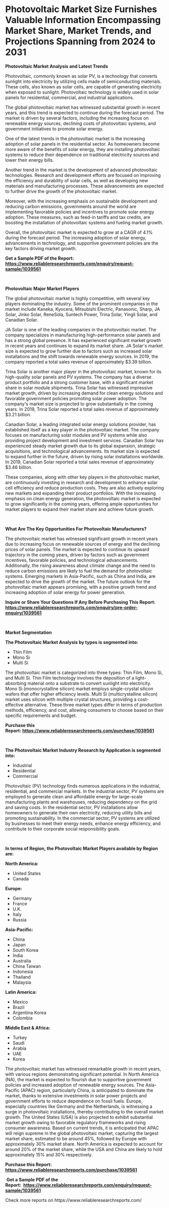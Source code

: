 <p><h1>Photovoltaic Market Size Furnishes Valuable Information Encompassing Market Share, Market Trends, and Projections Spanning from 2024 to 2031</h1></p><p><strong>Photovoltaic Market Analysis and Latest Trends</strong></p>
<p><p>Photovoltaic, commonly known as solar PV, is a technology that converts sunlight into electricity by utilizing cells made of semiconducting materials. These cells, also known as solar cells, are capable of generating electricity when exposed to sunlight. Photovoltaic technology is widely used in solar panels for residential, commercial, and industrial applications.</p><p>The global photovoltaic market has witnessed substantial growth in recent years, and this trend is expected to continue during the forecast period. The market is driven by several factors, including the increasing focus on renewable energy sources, declining costs of photovoltaic systems, and government initiatives to promote solar energy.</p><p>One of the latest trends in the photovoltaic market is the increasing adoption of solar panels in the residential sector. As homeowners become more aware of the benefits of solar energy, they are installing photovoltaic systems to reduce their dependence on traditional electricity sources and lower their energy bills.</p><p>Another trend in the market is the development of advanced photovoltaic technologies. Research and development efforts are focused on improving the efficiency and durability of solar cells, as well as developing new materials and manufacturing processes. These advancements are expected to further drive the growth of the photovoltaic market.</p><p>Moreover, with the increasing emphasis on sustainable development and reducing carbon emissions, governments around the world are implementing favorable policies and incentives to promote solar energy adoption. These measures, such as feed-in tariffs and tax credits, are boosting the installation of photovoltaic systems and fueling market growth.</p><p>Overall, the photovoltaic market is expected to grow at a CAGR of 4.1% during the forecast period. The increasing adoption of solar energy, advancements in technology, and supportive government policies are the key factors driving market growth.</p></p>
<p><strong>Get a Sample PDF of the Report:&nbsp; <a href="https://www.reliableresearchreports.com/enquiry/request-sample/1039561">https://www.reliableresearchreports.com/enquiry/request-sample/1039561</a></strong></p>
<p>&nbsp;</p>
<p><strong>Photovoltaic Major Market Players</strong></p>
<p><p>The global photovoltaic market is highly competitive, with several key players dominating the industry. Some of the prominent companies in the market include Kaneka, Kyocera, Mitsubishi Electric, Panasonic, Sharp, JA Solar, Jinko Solar, ReneSola, Suntech Power, Trina Solar, Yingli Solar, and Canadian Solar.</p><p>JA Solar is one of the leading companies in the photovoltaic market. The company specializes in manufacturing high-performance solar panels and has a strong global presence. It has experienced significant market growth in recent years and continues to expand its market share. JA Solar's market size is expected to grow further due to factors such as increased solar installations and the shift towards renewable energy sources. In 2019, the company reported a total sales revenue of approximately $3.39 billion.</p><p>Trina Solar is another major player in the photovoltaic market, known for its high-quality solar panels and PV systems. The company has a diverse product portfolio and a strong customer base, with a significant market share in solar module shipments. Trina Solar has witnessed impressive market growth, driven by increasing demand for clean energy solutions and favorable government policies promoting solar power adoption. The company's market size is projected to grow substantially in the coming years. In 2019, Trina Solar reported a total sales revenue of approximately $3.21 billion.</p><p>Canadian Solar, a leading integrated solar energy solutions provider, has established itself as a key player in the photovoltaic market. The company focuses on manufacturing solar modules and PV systems while also providing project development and investment services. Canadian Solar has experienced steady market growth due to its global expansion, strategic acquisitions, and technological advancements. Its market size is expected to expand further in the future, driven by rising solar installations worldwide. In 2019, Canadian Solar reported a total sales revenue of approximately $3.46 billion.</p><p>These companies, along with other key players in the photovoltaic market, are continuously investing in research and development to enhance solar cell efficiency and reduce production costs. They are also actively exploring new markets and expanding their product portfolios. With the increasing emphasis on clean energy generation, the photovoltaic market is expected to grow significantly in the coming years, offering ample opportunities for market players to expand their market share and achieve future growth.</p></p>
<p>&nbsp;</p>
<p><strong>What Are The Key Opportunities For Photovoltaic Manufacturers?</strong></p>
<p><p>The photovoltaic market has witnessed significant growth in recent years due to increasing focus on renewable sources of energy and the declining prices of solar panels. The market is expected to continue its upward trajectory in the coming years, driven by factors such as government incentives, favorable policies, and technological advancements. Additionally, the rising awareness about climate change and the need to reduce carbon emissions are likely to fuel the demand for photovoltaic systems. Emerging markets in Asia-Pacific, such as China and India, are expected to drive the growth of the market. The future outlook for the photovoltaic market appears promising, with a positive growth trend and increasing adoption of solar energy for power generation.</p></p>
<p><strong>Inquire or Share Your Questions If Any Before Purchasing This Report: <a href="https://www.reliableresearchreports.com/enquiry/pre-order-enquiry/1039561">https://www.reliableresearchreports.com/enquiry/pre-order-enquiry/1039561</a></strong></p>
<p>&nbsp;</p>
<p><strong>Market Segmentation</strong></p>
<p><strong>The Photovoltaic Market Analysis by types is segmented into:</strong></p>
<p><ul><li>Thin Film</li><li>Mono Si</li><li>Multi Si</li></ul></p>
<p><p>The photovoltaic market is categorized into three types: Thin Film, Mono Si, and Multi Si. Thin Film technology involves the deposition of a light-absorbing material onto a substrate to convert sunlight into electricity. Mono Si (monocrystalline silicon) market employs single-crystal silicon wafers that offer higher efficiency levels. Multi Si (multicrystalline silicon) market uses silicon with multiple crystal structures, providing a cost-effective alternative. These three market types differ in terms of production methods, efficiency, and cost, allowing consumers to choose based on their specific requirements and budget.</p></p>
<p><strong>Purchase this Report:&nbsp;<a href="https://www.reliableresearchreports.com/purchase/1039561">https://www.reliableresearchreports.com/purchase/1039561</a></strong></p>
<p>&nbsp;</p>
<p><strong>The Photovoltaic Market Industry Research by Application is segmented into:</strong></p>
<p><ul><li>Industrial</li><li>Residential</li><li>Commercial</li></ul></p>
<p><p>Photovoltaic (PV) technology finds numerous applications in the industrial, residential, and commercial markets. In the industrial sector, PV systems are employed to generate clean and affordable energy for large-scale manufacturing plants and warehouses, reducing dependency on the grid and saving costs. In the residential sector, PV installations allow homeowners to generate their own electricity, reducing utility bills and promoting sustainability. In the commercial sector, PV systems are utilized by businesses to meet their energy needs, enhance energy efficiency, and contribute to their corporate social responsibility goals.</p></p>
<p>&nbsp;</p>
<p><strong>In terms of Region, the Photovoltaic Market Players available by Region are:</strong></p>
<p>
    <p> <strong> North America: </strong>
        <ul>
            <li>United States</li>
            <li>Canada</li>
        </ul>
        </p> 
    <p> <strong> Europe: </strong>
        <ul>
            <li>Germany</li>
            <li>France</li>
            <li>U.K.</li>
            <li>Italy</li>
            <li>Russia</li>
        </ul>
        </p> 
    <p> <strong> Asia-Pacific: </strong>
        <ul>
            <li>China</li>
            <li>Japan</li>
            <li>South Korea</li>
            <li>India</li>
            <li>Australia</li>
            <li>China Taiwan</li>
            <li>Indonesia</li>
            <li>Thailand</li>
            <li>Malaysia</li>
        </ul>
        </p> 
    <p> <strong> Latin America: </strong>
        <ul>
            <li>Mexico</li>
            <li>Brazil</li>
            <li>Argentina Korea</li>
            <li>Colombia</li>
        </ul>
        </p> 
    <p> <strong> Middle East & Africa: </strong>
        <ul>
            <li>Turkey</li>
            <li>Saudi</li>
            <li>Arabia</li>
            <li>UAE</li>
            <li>Korea</li>
        </ul>
    </p>
    </p>
<p><p>The photovoltaic market has witnessed remarkable growth in recent years, with various regions demonstrating significant potential. In North America (NA), the market is expected to flourish due to supportive government policies and increased adoption of renewable energy sources. The Asia-Pacific (APAC) region, particularly China, is anticipated to dominate the market, thanks to extensive investments in solar power projects and government efforts to reduce dependence on fossil fuels. Europe, especially countries like Germany and the Netherlands, is witnessing a surge in photovoltaic installations, thereby contributing to the overall market growth. The United States (USA) is also projected to exhibit substantial market growth owing to favorable regulatory frameworks and rising consumer awareness. Based on current trends, it is anticipated that APAC will reign supreme in the global photovoltaic market, capturing the largest market share, estimated to be around 45%, followed by Europe with approximately 30% market share. North America is expected to account for around 20% of the market share, while the USA and China are likely to hold approximately 15% and 30% respectively.</p></p>
<p><strong>Purchase this Report: <a href="https://www.reliableresearchreports.com/purchase/1039561">https://www.reliableresearchreports.com/purchase/1039561</a></strong></p>
<p>&nbsp;<strong>Get a Sample PDF of the Report:&nbsp;&nbsp;<a href="https://www.reliableresearchreports.com/enquiry/request-sample/1039561">https://www.reliableresearchreports.com/enquiry/request-sample/1039561</a></strong></p>
<p><strong></strong></p>
<p>Check more reports on https://www.reliableresearchreports.com/</p>
